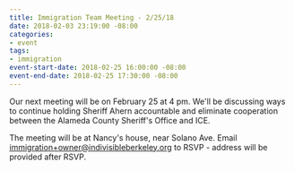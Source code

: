 ```yaml
---
title: Immigration Team Meeting - 2/25/18
date: 2018-02-03 23:19:00 -08:00
categories:
- event
tags:
- immigration
event-start-date: 2018-02-25 16:00:00 -08:00
event-end-date: 2018-02-25 17:30:00 -08:00
---
```


Our next meeting will be on February 25 at 4 pm. We'll be discussing ways to continue holding Sheriff Ahern accountable and eliminate cooperation between the Alameda County Sheriff's Office and ICE.

The meeting will be at Nancy's house, near Solano Ave. Email immigration+owner@indivisibleberkeley.org to RSVP - address will be provided after RSVP.
